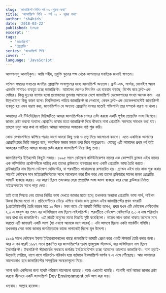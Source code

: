 ```yaml
---
slug: 'জাভাস্ক্রিপ্ট-শিখি-পর্ব-০১-শুরুর-কথা'
title: 'জাভাস্ক্রিপ্ট শিখি - পর্ব ০১ - শুরুর কথা'
author: 'sh4hids'
date: '2018-03-22'
published: true
excerpt: ''
tags:
  - 'জাভাস্ক্রিপ্ট'
  - 'প্রোগ্রামিং'
series: 'জাভাস্ক্রিপ্ট শিখি'
cover: ''
language: 'JavaScript'
---
```


আসসালামু আলাইকুম। আমি শহীদ, প্রযুক্তি স্কুলের পক্ষ থেকে আপনাদের সবাইকে জানাই স্বাগতম।

বর্তমান সময়ের সবচেয়ে জনপ্রিয় প্রোগ্রামিং ভাষাগুলোর মধ্যে জাভাস্ক্রিপ্ট অন্যতম। ফ্রন্ট-এন্ড, সার্ভার, মোবাইল অ্যাপ এমনকি নাসায়ও ব্যবহৃত হচ্ছে জাভাস্ক্রিপ্ট। আমাদের দেশেও দিন দিন এর ব্যবহার বাড়ছে; বিশেষ করে ফ্রন্ট-এন্ড সেক্টরে। কিন্তু দু:খের ব্যাপার হলো প্রয়োজনের তুলনায় আমাদের দেশে জাভাস্ক্রিপ্ট ডেভেলপারের সংখ্যা অনেক কম। এর উল্লেখযোগ্য কিছু কারণ হলো: বিশ্ববিদ্যালয় পর্যায়ে জাভাস্ক্রিপ্ট না শেখানো, কেবল ফ্রন্ট-এন্ড ডেভেলপমেন্টেই জাভাস্ক্রিপ্ট ব্যবহৃত হয় এমন ধারণা করা, জাভাস্ক্রিপ্টও যে অন্যান্য প্রোগ্রামিং ভাষার মতোই শক্তিশালি তার সম্পর্কে ধারণা না থাকা।

আমাদের এই টিউটোরিয়াল সিরিজটিতে আমরা জাভাস্ক্রিপ্টকে শেখার চেষ্টা করবো একটি পূর্ণাঙ্গ প্রোগ্রামিং ভাষা হিসেবে। জানার চেষ্টা করবো অন্যান্য প্রোগ্রামিং ভাষার মতো জাভাস্ক্রিপ্ট দিয়ে কীভাবে নানা প্রোগ্রামিং সমস্যার সমাধান করা যায়। তাহলে চলুন আর কথা না বাড়িয়ে আমরা আমাদের আজকের পাঠ শুরু করি।

কোড লেখালেখিতে ঝাপিয়ে পড়ার আগে আমরা কিছু তথ্য ও তত্ত্ব নিয়ে আলোচনা করবো। এতে একদিকে আমাদের প্রোগ্রামিংয়ের ভিত্তি মজবুত হবে, অন্যদিকে মজার মজার তথ্য দিবে অনুপ্রেরণা। যেহেতু এটি আমাদের প্রথম পর্ব তাই আজকের পর্বটিতে আমরা জানার চেষ্টা করবো জাভাস্ক্রিপ্ট নিয়ে কিছু তথ্য।

জাভাস্ক্রিপ্টের ইতিহাসটা কিছুটা মজার। ১৯৯৫ সালে নেটস্কেপ কমিউনিকেশন নামের এক কোম্পানি ব্র্যান্ডন এইখ নামের এক কম্পিউটার প্রকৌশলীকে দায়িত্ব দেয় তাদের ব্রাউজারে ব্যবহারের জন্য একটি প্রোগ্রামিং ভাষা তৈরি করতে। ব্রাউজারটির নাম ছিলো নেটস্কেপ নেভিগেটর, যা পরবর্তীতে ফায়ারফক্সে রূপান্তরিত হয়। ব্র্যান্ডন এইখ তার কাজ শুরু করার আগেই নেটস্কেপ সান মাইক্রোসিস্টেমের সাথে আলোচনা করে ঠিক করে নেয় তাদের ব্রাউজারে সানের জাভা প্রোগ্রামিং ভাষাটি ব্যবহার করার। এর কারণ ছিলো তখনকার সেরা প্রোগ্রামিং ভাষা জাভা ব্যবহার করে সেরা ব্রাউজার নির্মাতা মাইক্রসফটের সাথে পাল্লা দেয়া।

তাই তারা সিদ্ধান্ত নেয় তাদের নির্মিত ভাষা দেখতে জাভার মতো হবে; তখনকার অন্যান্য প্রোগ্রামিং ভাষা পার্ল, পাইথন কিংবা স্কিমের মতো না। প্রতিযোগীতার দৌড়ে এগিয়ে থাকার জন্য ব্র্যান্ডন এইখ জাভাস্ক্রিপ্টের প্রথম খসরাটি (প্রোটোটাইপটি) তৈরি করেন মাত্র ১০ দিনে। মকা নামে এই ভাষাটি নির্মিত হলেও, প্রথম যখন এটি নেটস্কেপ নেভিগেটর ২.০ এ সংযুক্ত হয় তখন এর অফিসিয়াল নাম ছিলো লাইভস্ক্রিপ্ট। পরবর্তীতে নেটস্কেপ নেভিগেটর ৩.০ এ নাম পরিবর্তন করে রাখা হয় জাভাস্ক্রিপ্ট। এই নামটি মানুষের মাঝে বিভ্রান্তি সৃষ্টি করেছিলো। নামের সাথে জাভা থাকায় অনেকে মনে করতো এটি জাভারই একটি অংশ (যা এখনো অনেকে মনে করেন)। এটা আসলে ছিলো একটা মার্কেটিং পলিসি। তখনকার সেরা ভাষা জাভার জনপ্রিয়তাকে কাজে লাগানোই ছিলো মূল উদ্দেশ্য।

১৯৯৬ সালে নেটস্কেপ ইকমা ইন্টারন্যাশনালের কাছে জাভাস্ক্রিপ্ট ভাষাটি প্রেরণ করে একটি স্টান্ডার্ড তৈরি করার জন্য। আর এ পথ ধরেই ১৯৯৭ সাথে প্রকাশিত হয় জাভাস্ক্রিপ্টের প্রথম ল্যাঙ্গুয়েজ স্ট্যান্ডার্ড, যার অফিসিয়াল নাম ছিলো ইকমাস্ক্রিপ্ট। ইকমাস্ক্রিপ্ট স্ট্যান্ডার্ডের সবচেয়ে জনপ্রিয় ইমপ্লিমেন্টেশান হচ্ছে আমাদের আলোচ্য জাভাস্ক্রিপ্ট। নানা চড়াই-উতড়াই পেরিয়ে, ধাপে ধাপে পরিবর্তন-পরিবর্ধন হয়ে বর্তমানে ইকমাস্ক্রিপ্ট ভার্শন ৭ এ এসে পৌঁছেছে। আর আমাদের আলোচনাও হবে জাভাস্ক্রিপ্টের সাম্প্রতিক সংস্করণগুলো নিয়ে।

আশা করি একদিনের জন্য যথেষ্ট পরিমাণ আলোচনা হয়েছে। আজ এখানেই থামছি। আগামী পর্বে আমরা জানার চেষ্টা করবো কীভাবে একটি জাভাস্ক্রিপ্ট Dev Environment সেট আপ করা যায়।

ধন্যবাদ। আল্লাহ হাফেজ।

